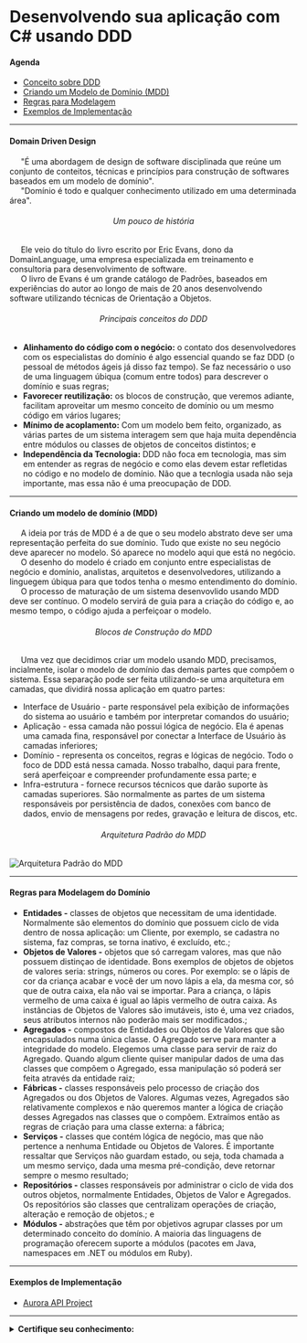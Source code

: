 <h1 align="left">
  Desenvolvendo sua aplicação com C# usando DDD
</h1>

<h4 align="left">Agenda</h4>

<ul>
  <li><a href="https://github.com/lucasrmagalhaes/usandoDDD-DIO#domain-driven-design">Conceito sobre DDD</a></li>
  <li><a href="https://github.com/lucasrmagalhaes/usandoDDD-DIO#criando-um-modelo-de-dom%C3%ADnio-mdd">Criando um Modelo de Domínio (MDD)</a></li>
  <li><a href="https://github.com/lucasrmagalhaes/usandoDDD-DIO#regras-para-modelagem-do-dom%C3%ADnio">Regras para Modelagem</a></li>
  <li><a href="https://github.com/lucasrmagalhaes/usandoDDD-DIO#exemplos-de-implementa%C3%A7%C3%A3o">Exemplos de Implementação</a></li>
</ul>

<hr />

<h4 align="left">Domain Driven Design</h4>

<p align="left">
  &nbsp;&nbsp;&nbsp;&nbsp;&nbsp;"É uma abordagem de design de software disciplinada que reúne um conjunto de conteitos, técnicas e princípios para construção de softwares baseados em um modelo de domínio".<br />
  &nbsp;&nbsp;&nbsp;&nbsp;&nbsp;"Domínio é todo e qualquer conhecimento utilizado em uma determinada área".
</p>

<h6 align="center">Um pouco de história</h6>

<p align="left">
  &nbsp;&nbsp;&nbsp;&nbsp;&nbsp;Ele veio do título do livro escrito por Eric Evans, dono da DomainLanguage, uma empresa especializada em treinamento e consultoria para desenvolvimento de software.<br />
  &nbsp;&nbsp;&nbsp;&nbsp;&nbsp;O livro de Evans é um grande catálogo de Padrões, baseados em experiências do autor ao longo de mais de 20 anos desenvolvendo software utilizando técnicas de Orientação a Objetos.
</p>

<h6 align="center">Principais conceitos do DDD</h6>

<ul>
    <li><strong>Alinhamento do código com o negócio:</strong> o contato dos desenvolvedores com os especialistas do domínio é algo essencial quando se faz DDD (o pessoal de métodos ágeis já disso faz tempo). Se faz necessário o uso de uma linguagem úbiqua (comum entre todos) para descrever o domínio e suas regras;</li>
    <li><strong>Favorecer reutilização:</strong> os blocos de construção, que veremos adiante, facilitam aproveitar um mesmo conceito de domínio ou um mesmo código em vários lugares;</li>
    <li><strong>Mínimo de acoplamento:</strong> Com um modelo bem feito, organizado, as várias partes de um sistema interagem sem que haja muita dependência entre módulos ou classes de objetos de conceitos distintos; e</li>
    <li><strong>Independência da Tecnologia:</strong> DDD não foca em tecnologia, mas sim em entender as regras de negócio e como elas devem estar refletidas no código e no modelo de domínio. Não que a tecnlogia usada não seja importante, mas essa não é uma preocupação de DDD.</li>
</ul>

<hr />

<h4 align="left">Criando um modelo de domínio (MDD)</h4>

<p align="left">
  &nbsp;&nbsp;&nbsp;&nbsp;&nbsp;A ideia por trás de MDD é a de que o seu modelo abstrato deve ser uma representação perfeita do sue domínio. Tudo que existe no seu negócio deve aparecer no modelo. Só aparece no modelo aqui que está no negócio.<br />
  &nbsp;&nbsp;&nbsp;&nbsp;&nbsp;O desenho do modelo é criado em conjunto entre especialistas de negócio e domínio, analistas, arquitetos e desenvolvedores, utilizando a linguegem úbiqua para que todos tenha o mesmo entendimento do domínio.<br />
  &nbsp;&nbsp;&nbsp;&nbsp;&nbsp;O processo de maturação de um sistema desenvovlido usando MDD deve ser contínuo. O modelo servirá de guia para a criação do código e, ao mesmo tempo, o código ajuda a perfeiçoar o modelo.

<h6 align="center">Blocos de Construção do MDD</h6>

<p align="left">
  &nbsp;&nbsp;&nbsp;&nbsp;&nbsp;Uma vez que decidimos criar um modelo usando MDD, precisamos, incialmente, isolar o modelo de domínio das demais partes que compõem o sistema. Essa separação pode ser feita utilizando-se uma arquitetura em camadas, que dividirá nossa aplicação em quatro partes:
</p>

<ul>
    <li>Interface de Usuário - parte responsável pela exibição de informações do sistema ao usuário e também por interpretar comandos do usuário;</li>
    <li>Aplicação - essa camada não possui lógica de negócio. Ela é apenas uma camada fina, responsável por conectar a Interface de Usuário às camadas inferiores;</li>
    <li>Domínio - representa os conceitos, regras e lógicas de negócio. Todo o foco de DDD está nessa camada. Nosso trabalho, daqui para frente, será aperfeiçoar e compreender profundamente essa parte; e</li>
    <li>Infra-estrutura - fornece recursos técnicos que darão suporte às camadas superiores. São normalmente as partes de um sistema responsáveis por persistência de dados, conexões com banco de dados, envio de mensagens por redes, gravação e leitura de discos, etc.</li>
</ul>

<h6 align="center">Arquitetura Padrão do MDD</h6>

<p align="left">
  <img src="https://github.com/lucasrmagalhaes/usandoDDD-DIO/blob/main/img/Arquitetura%20Padr%C3%A3o%20do%20MDD.jpg" alt="Arquitetura Padrão do MDD">
</p>

<hr />

<h4 align="left">Regras para Modelagem do Domínio</h4>

<ul>
    <li><strong>Entidades -</strong> classes de objetos que necessitam de uma identidade. Normalmente são elementos do domínio que possuem ciclo de vida dentro de nossa aplicação: um Cliente, por exemplo, se cadastra no sistema, faz compras, se torna inativo, é excluído, etc.;</li>
    <li><strong>Objetos de Valores -</strong> objetos que só carregam valores, mas que não possuem distinçao de identidade. Bons exemplos de objetos de objetos de valores seria: strings, números ou cores. Por exemplo: se o lápis de cor da criança acabar e você der um novo lápis a ela, da mesma cor, só que de outra caixa, ela não vai se importar. Para a criança, o lápis vermelho de uma caixa é igual ao lápis vermelho de outra caixa. As instâncias de Objetos de Valores são imutáveis, isto é, uma vez criados, seus atributos internos não poderão mais ser modificados.;</li>
    <li><strong>Agregados -</strong> compostos de Entidades ou Objetos de Valores que são encapsulados numa única classe. O Agregado serve para manter a integridade do modelo. Elegemos uma classe para servir de raiz do Agregado. Quando algum cliente quiser manipular dados de uma das classes que compõem o Agregado, essa manipulação só poderá ser feita através da entidade raiz;</li>
    <li><strong>Fábricas -</strong> classes responsáveis pelo processo de criação dos Agregados ou dos Objetos de Valores. Algumas vezes, Agregados são relativamente complexos e não queremos manter a lógica de criação desses Agregados nas classes que o compõem. Extraímos então as regras de criação para uma classe externa: a fábrica;</li>
    <li><strong>Serviços -</strong> classes que contém lógica de negócio, mas que não pertence a nenhuma Entidade ou Objetos de Valores. É importante ressaltar que Serviços não guardam estado, ou seja, toda chamada a um mesmo serviço, dada uma mesma pré-condição, deve retornar sempre o mesmo resultado;</li>
    <li><strong>Repositórios -</strong> classes responsáveis por administrar o ciclo de vida dos outros objetos, normalmente Entidades, Objetos de Valor e Agregados. Os repositórios são classes que centralizam operações de criação, alteração e remoção de objetos.; e</li>
    <li><strong>Módulos -</strong> abstrações que têm por objetivos agrupar classes por um determinado conceito do domínio. A maioria das linguagens de programação oferecem suporte a módulos (pacotes em Java, namespaces em .NET ou módulos em Ruby).</li>
</ul>

<hr />

<h4 align="left">Exemplos de Implementação</h4>

<ul>
  <li><a href="https://github.com/alexalvess/aurora-api-project">Aurora API Project</a></li>
</ul>

<hr />

<details>
  <summary><strong>Certifique seu conhecimento:</strong></summary>
  <br />
  <strong>É possível afirmar que o Model de um projeto é:</strong><br />
  É a Descrição de alguns aspectos do domínio. Na prática, é a modelagem dos objetos de negócio.
  <br /><br />
  <strong>Dentro da metodologia do DDD, quem define os Modelos de Domínio (MDD)?</strong><br />
  Especialistas de negócio em conjunto desenvolvedores arquitetos de software
  <br /><br />
  <strong>Assina-le a alternativa correta:</strong><br />
  DDD é independente de tecnologia
  <br /><br />
  <strong>Assina-le a alternativa INCORRETA sobre utilizar DDD em um projeto</strong><br />
  Cria softwares mais rapidos a prova de falhas
  <br /><br />
  <strong>O que significa MDD?</strong><br />
  Modelo de Domínio
  <br /><br />
  <strong>O que signifca DDD?</strong><br />
  Domain-Driven Design
  <br /><br />
  <strong>É um principal conceito do DDD:</strong><br />
  Alinhamento do código com o negócio
  <br /><br />
  <strong>O Modelo De Domínio (MDD) é uma representação fiel de:</strong><br />
  São representações das entidades e nomenclaturas do negócio
  <br /><br />
  <strong>Qual a maior vantagem de se usar DDD?</strong><br />
  Aproximar a linguagem de negócio da linguagem técnica
  <br /><br />
  <strong>Quais os principais conceitos do DDD?</strong><br />
  Alinhamento do código com o negócio , Favorecer a reutilização , Minimo de acoplamento, Independência da Tecnologia.
</details>
    
